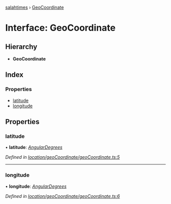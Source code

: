 [salahtimes](../README.md) › [GeoCoordinate](geocoordinate.md)

# Interface: GeoCoordinate

## Hierarchy

* **GeoCoordinate**

## Index

### Properties

* [latitude](geocoordinate.md#latitude)
* [longitude](geocoordinate.md#longitude)

## Properties

###  latitude

• **latitude**: *[AngularDegrees](angulardegrees.md)*

*Defined in [location/geoCoordinate/geoCoordinate.ts:5](https://github.com/doniseferi/salahtimes/blob/8d68cf5/src/location/geoCoordinate/geoCoordinate.ts#L5)*

___

###  longitude

• **longitude**: *[AngularDegrees](angulardegrees.md)*

*Defined in [location/geoCoordinate/geoCoordinate.ts:6](https://github.com/doniseferi/salahtimes/blob/8d68cf5/src/location/geoCoordinate/geoCoordinate.ts#L6)*
